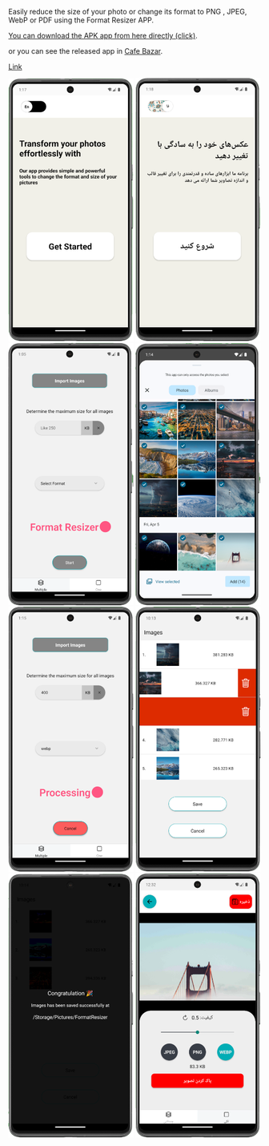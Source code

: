 Easily reduce the size of your photo or change its format to PNG , JPEG, WebP or PDF using the Format Resizer APP.

[You can download the APK app from here directly (click)](formatResizerApp.apk).

or you can see the released app in [Cafe Bazar](https://cafebazaar.ir/app/com.mohammadnorozy77.PhotoManipulator).

[Link](https://cafebazaar.ir/app/com.mohammadnorozy77.PhotoManipulator)

<img src="assets/images/sc1.png" width="250" />

<img src="assets/images/sc2.png" width="250" />

<img src="assets/images/sc3.png" width="250" />

<img src="assets/images/sc4.png" width="250" />

<img src="assets/images/sc5.png" width="250" />

<img src="assets/images/sc6.png" width="250" />

<img src="assets/images/sc7.png" width="250" />

<img src="assets/images/sc8.png" width="250" />
